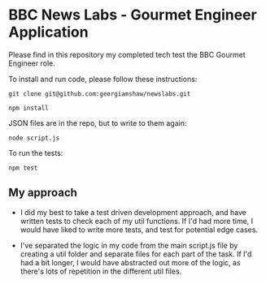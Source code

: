 # BBC News Labs - Gourmet Engineer Application

Please find in this repository my completed tech test the BBC Gourmet Engineer role.

To install and run code, please follow these instructions:

```
git clone git@github.com:georgiamshaw/newslabs.git

npm install
```

JSON files are in the repo, but to write to them again:

```
node script.js
```

To run the tests:

```
npm test 
```

## My approach

- I did my best to take a test driven development approach, and have written tests to check each of my util functions. If I'd had more time, I would have liked to write more tests, and test for potential edge cases.

- I've separated the logic in my code from the main script.js file by creating a util folder and separate files for each part of the task. If I'd had a bit longer, I would have abstracted out more of the logic, as there's lots of repetition in the different util files.
